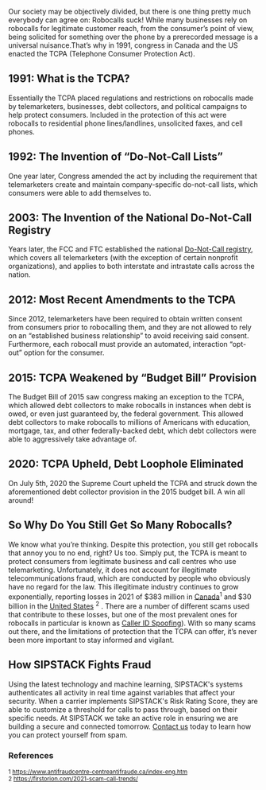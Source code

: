 Our society may be objectively divided, but there is one thing pretty much everybody can agree on: Robocalls suck! While many businesses rely on robocalls for legitimate customer reach, from the consumer’s point of view, being solicited for something over the phone by a prerecorded message is a universal nuisance.That’s why in 1991, congress in Canada and the US enacted the TCPA (Telephone Consumer Protection Act). 

## 1991: What is the TCPA?                  

Essentially the TCPA placed regulations and restrictions on robocalls made by telemarketers, businesses, debt collectors, and political campaigns to help protect consumers. Included in the protection of this act were robocalls to residential phone lines/landlines, unsolicited faxes, and cell phones. 

## 1992: The Invention of “Do-Not-Call Lists” 

One year later, Congress amended the act by including the requirement that telemarketers create and maintain company-specific do-not-call lists, which consumers were able to add themselves to.

## 2003: The Invention of the National Do-Not-Call Registry

Years later, the FCC and FTC established the national <a href="https://www.donotcall.gov/" class="ss-reference" target="_blank">Do-Not-Call registry</a>, which covers all telemarketers (with the exception of certain nonprofit organizations), and applies to both interstate and intrastate calls across the nation.

## 2012: Most Recent Amendments to the TCPA             

Since 2012, telemarketers have been required to obtain written consent from consumers prior to robocalling them, and they are not allowed to rely on an “established business relationship” to avoid receiving said consent. Furthermore, each robocall must provide an automated, interaction “opt-out” option for the consumer. 

## 2015: TCPA Weakened by “Budget Bill” Provision               

The Budget Bill of 2015 saw congress making an exception to the TCPA, which allowed debt collectors to make robocalls in instances when debt is owed, or even just guaranteed by, the federal government. This allowed debt collectors to make robocalls to millions of Americans with education, mortgage, tax, and other federally-backed debt, which debt collectors were able to aggressively take advantage of. 

## 2020: TCPA Upheld, Debt Loophole Eliminated              

On July 5th, 2020 the Supreme Court upheld the TCPA and struck down the aforementioned debt collector provision in the 2015 budget bill. A win all around!

## So Why Do You Still Get So Many Robocalls?             

We know what you’re thinking. Despite this protection, you still get robocalls that annoy you to no end, right? Us too. Simply put, the TCPA is meant to protect consumers from legitimate business and call centres who use telemarketing. Unfortunately, it does not account for illegitimate telecommunications fraud, which are conducted by people who obviously have no regard for the law. This illegitimate industry continues to grow exponentially, reporting losses in 2021 of $383 million in [Canada](https://www.sipstack.com/resources/blog/the-state-of-spam-calling-in-canada)<sup>1</sup> and $30 billion in the [United States](https://www.sipstack.com/resources/blog/the-state-of-spam-calling-in-the-US) <sup>2</sup> . 
There are a number of different scams used that contribute to these losses, but one of the most prevalent ones for robocalls in particular is known as [Caller ID Spoofing](https://www.sipstack.com/resources/knowledge-base/general/what-is-call-spoofing)). With so many scams out there, and the limitations of protection that the TCPA can offer, it’s never been more important to stay informed and vigilant.

## How SIPSTACK Fights Fraud                      

Using the latest technology and machine learning, SIPSTACK's systems authenticates all activity in real time against variables that affect your security. When a carrier implements SIPSTACK's Risk Rating Score, they are able to customize a threshold for calls to pass through, based on their specific needs. At SIPSTACK we take an active role in ensuring we are building a secure and connected tomorrow. [Contact us](https://www.sipstack.com/contact/us) today to learn how you can protect yourself from spam.

### References

<sup>1 <a href="https://www.antifraudcentre-centreantifraude.ca/index-eng.htm" class="ss-reference" target="_blank">https://www.antifraudcentre-centreantifraude.ca/index-eng.htm</a></sup>  
<sup>2 <a href="https://firstorion.com/2021-scam-call-trends/" class="ss-reference" target="_blank">https://firstorion.com/2021-scam-call-trends/</a></sup> 
